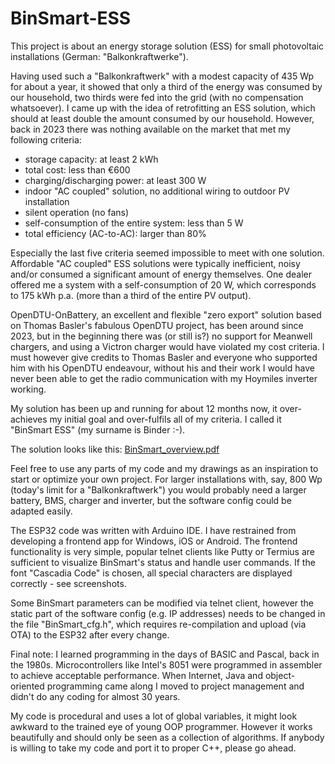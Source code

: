 # BinSmart-ESS

This project is about an energy storage solution (ESS) for small photovoltaic installations (German: "Balkonkraftwerke").

Having used such a "Balkonkraftwerk" with a modest capacity of 435 Wp for about a year, it showed that only a third of the energy was consumed by our household, two thirds were fed into the grid (with no compensation whatsoever). I came up with the idea of retrofitting an ESS solution, which should at least double the amount consumed by our household.
However, back in 2023 there was nothing available on the market that met my following criteria:
- storage capacity: at least 2 kWh
- total cost: less than €600
- charging/discharging power: at least 300 W
- indoor "AC coupled" solution, no additional wiring to outdoor PV installation
- silent operation (no fans)
- self-consumption of the entire system: less than 5 W
- total efficiency (AC-to-AC): larger than 80%

Especially the last five criteria seemed impossible to meet with one solution. Affordable "AC coupled" ESS solutions were typically inefficient, noisy and/or consumed a significant amount of energy themselves. One dealer offered me a system with a self-consumption of 20 W, which corresponds to 175 kWh p.a. (more than a third of the entire PV output).

OpenDTU-OnBattery, an excellent and flexible "zero export" solution based on Thomas Basler's fabulous OpenDTU project, has been around since 2023, but in the beginning there was (or still is?) no support for Meanwell chargers, and using a Victron charger would have violated my cost criteria. I must however give credits to Thomas Basler and everyone who supported him with his OpenDTU endeavour, without his and their work I would have never been able to get the radio communication with my Hoymiles inverter working.

My solution has been up and running for about 12 months now, it over-achieves my initial goal and over-fulfils all of my criteria. I called it "BinSmart ESS" (my surname is Binder :-).

The solution looks like this:
[BinSmart_overview.pdf](https://github.com/user-attachments/files/18629652/BinSmart_overview.pdf)

Feel free to use any parts of my code and my drawings as an inspiration to start or optimize your own project. For larger installations with, say, 800 Wp (today's limit for a "Balkonkraftwerk") you would probably need a larger battery, BMS, charger and inverter, but the software config could be adapted easily.

The ESP32 code was written with Arduino IDE. I have restrained from developing a frontend app for Windows, iOS or Android. The frontend functionality is very simple, popular telnet clients like Putty or Termius are sufficient to visualize BinSmart's status and handle user commands. If the font "Cascadia Code" is chosen, all special characters are displayed correctly - see screenshots.

Some BinSmart parameters can be modified via telnet client, however the static part of the software config (e.g. IP addresses) needs to be changed in the file "BinSmart_cfg.h", which requires re-compilation and upload (via OTA) to the ESP32 after every change.

Final note: I learned programming in the days of BASIC and Pascal, back in the 1980s. Microcontrollers like Intel's 8051 were programmed in assembler to achieve acceptable performance. When Internet, Java and object-oriented programming came along I moved to project management and didn't do any coding for almost 30 years.

My code is procedural and uses a lot of global variables, it might look awkward to the trained eye of  young OOP programmer. However it works beautifully and should only be seen as a collection of algorithms. If anybody is willing to take my code and port it to proper C++, please go ahead.




